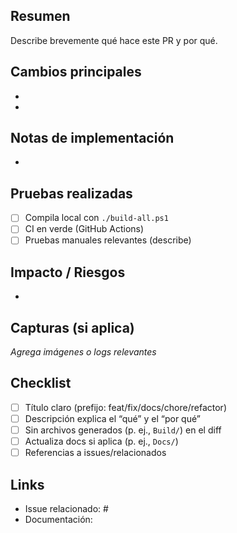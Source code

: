 ## Resumen
Describe brevemente qué hace este PR y por qué.

## Cambios principales
- 
- 

## Notas de implementación
- 

## Pruebas realizadas
- [ ] Compila local con `./build-all.ps1`
- [ ] CI en verde (GitHub Actions)
- [ ] Pruebas manuales relevantes (describe)

## Impacto / Riesgos
- 

## Capturas (si aplica)
_Agrega imágenes o logs relevantes_

## Checklist
- [ ] Título claro (prefijo: feat/fix/docs/chore/refactor)
- [ ] Descripción explica el “qué” y el “por qué”
- [ ] Sin archivos generados (p. ej., `Build/`) en el diff
- [ ] Actualiza docs si aplica (p. ej., `Docs/`)
- [ ] Referencias a issues/relacionados

## Links
- Issue relacionado: #
- Documentación: 
